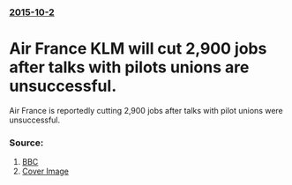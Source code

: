 ### [2015-10-2](/news/2015/10/2/index.md)

# Air France KLM will cut 2,900 jobs after talks with pilots unions are unsuccessful. 

Air France is reportedly cutting 2,900 jobs after talks with pilot unions were unsuccessful.


### Source:

1. [BBC](http://www.bbc.com/news/business-34425191)
1. [Cover Image](http://ichef-1.bbci.co.uk/news/1024/cpsprodpb/6DC1/production/_85879082_85870208.jpg)
